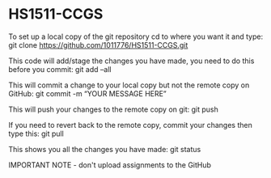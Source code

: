 # HS1511-CCGS

To set up a local copy of the git repository cd to where you want it and type:
git clone https://github.com/1011776/HS1511-CCGS.git

This code will add/stage the changes you have made, you need to do this before you commit:
git add –all 

This will commit a change to your local copy but not the remote copy on GitHub:
git commit -m “YOUR MESSAGE HERE”

This will push your changes to the remote copy on git:
git push

If you need to revert back to the remote copy, commit your changes then type this:
git pull

This shows you all the changes you have made:
git status

IMPORTANT NOTE - don't upload assignments to the GitHub

